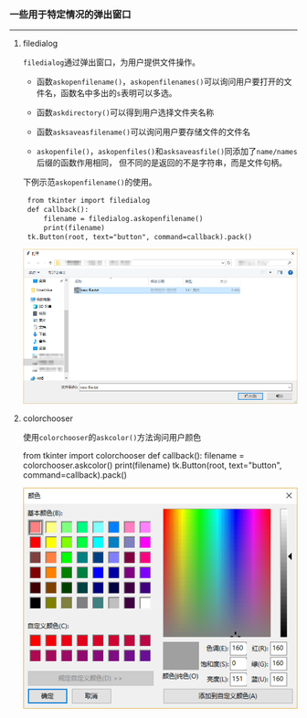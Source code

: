 ### 一些用于特定情况的弹出窗口

-----------------------------
1. filedialog

    `filedialog`通过弹出窗口，为用户提供文件操作。
    
    * 函数`askopenfilename()`，`askopenfilenames()`可以询问用户要打开的文件名，函数名中多出的`s`表明可以多选。
    
    * 函数`askdirectory()`可以得到用户选择文件夹名称
    
    * 函数`asksaveasfilename()`可以询问用户要存储文件的文件名
    
    * `askopenfile()`，`askopenfiles()`和`asksaveasfile()`同添加了`name/names`后缀的函数作用相同，
    但不同的是返回的不是字符串，而是文件句柄。
    
    下例示范`askopenfilename()`的使用。
    
        from tkinter import filedialog
        def callback():
            filename = filedialog.askopenfilename()
            print(filename)
        tk.Button(root, text="button", command=callback).pack()

    ![](static/815dcfa4394e32ef149506b9cc027840.png)
    
2. colorchooser

    使用`colorchooser`的`askcolor()`方法询问用户颜色

    from tkinter import colorchooser
    def callback():
        filename = colorchooser.askcolor()
        print(filename)
    tk.Button(root, text="button", command=callback).pack()

    ![](static/dd48bac77e5bc7a5255a0ad8e4a2c651.png)
